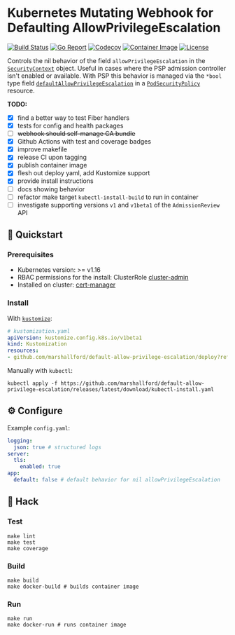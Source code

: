 # Kubernetes Mutating Webhook for Defaulting AllowPrivilegeEscalation

[![Build Status](https://github.com/marshallford/default-allow-privilege-escalation/workflows/CI/badge.svg)](https://github.com/marshallford/default-allow-privilege-escalation/actions?query=workflow%3ACI)
[![Go Report](https://goreportcard.com/badge/github.com/marshallford/default-allow-privilege-escalation)](https://goreportcard.com/report/github.com/marshallford/default-allow-privilege-escalation)
[![Codecov](https://codecov.io/gh/marshallford/default-allow-privilege-escalation/branch/master/graphs/badge.svg)](https://codecov.io/github/marshallford/default-allow-privilege-escalation)
[![Container Image](https://img.shields.io/docker/image-size/marshallford/default-allow-privilege-escalation?sort=semver)](https://hub.docker.com/r/marshallford/default-allow-privilege-escalation)
[![License](https://img.shields.io/github/license/marshallford/default-allow-privilege-escalation)](/LICENSE)

Controls the nil behavior of the field `allowPrivilegeEscalation` in the [`SecurityContext`](https://kubernetes.io/docs/reference/generated/kubernetes-api/v1.18/#securitycontext-v1-core) object. Useful in cases where the PSP admission controller isn't enabled or available. With PSP this behavior is managed via the `*bool` type field [`defaultAllowPrivilegeEscalation`](https://github.com/kubernetes/community/blob/master/contributors/design-proposals/auth/no-new-privs.md#pod-security-policy-changes) in a [`PodSecurityPolicy`](https://kubernetes.io/docs/reference/generated/kubernetes-api/v1.18/#podsecuritypolicy-v1beta1-policy) resource.

**TODO:**

- [x] find a better way to test Fiber handlers
- [x] tests for config and health packages
- [ ] ~~webhook should self-manage CA bundle~~
- [x] Github Actions with test and coverage badges
- [x] improve makefile
- [x] release CI upon tagging
- [x] publish container image
- [x] flesh out deploy yaml, add Kustomize support
- [x] provide install instructions
- [ ] docs showing behavior
- [ ] refactor make target `kubectl-install-build` to run in container
- [ ] investigate supporting versions `v1` and `v1beta1` of the `AdmissionReview` API

## 🏁 Quickstart

### Prerequisites

- Kubernetes version: >= v1.16
- RBAC permissions for the install: ClusterRole [cluster-admin](https://kubernetes.io/docs/reference/access-authn-authz/rbac/#user-facing-roles)
- Installed on cluster: [cert-manager](https://github.com/jetstack/cert-manager)

### Install

With [`kustomize`](https://github.com/kubernetes-sigs/kustomize):
```yaml
# kustomization.yaml
apiVersion: kustomize.config.k8s.io/v1beta1
kind: Kustomization
resources:
- github.com/marshallford/default-allow-privilege-escalation/deploy?ref=vX.Y.Z
```

Manually with `kubectl`:
```shell
kubectl apply -f https://github.com/marshallford/default-allow-privilege-escalation/releases/latest/download/kubectl-install.yaml
```

## ⚙️ Configure

Example `config.yaml`:
```yaml
logging:
  json: true # structured logs
server:
  tls:
    enabled: true
app:
  default: false # default behavior for nil allowPrivilegeEscalation
```

## 🤖 Hack

### Test

```shell
make lint
make test
make coverage
```

### Build

```shell
make build
make docker-build # builds container image
```

### Run

```shell
make run
make docker-run # runs container image
```

